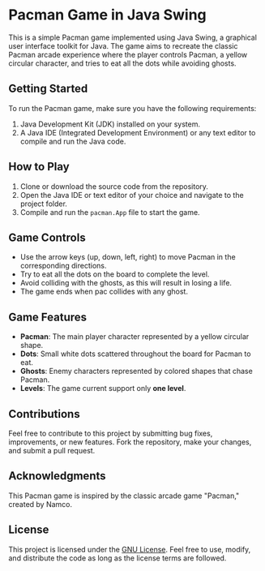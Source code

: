 # Pacman Game in Java Swing

This is a simple Pacman game implemented using Java Swing, a graphical user interface toolkit for Java. The game aims to recreate the classic Pacman arcade experience where the player controls Pacman, a yellow circular character, and tries to eat all the dots while avoiding ghosts.

## Getting Started

To run the Pacman game, make sure you have the following requirements:

1. Java Development Kit (JDK) installed on your system.
2. A Java IDE (Integrated Development Environment) or any text editor to compile and run the Java code.

## How to Play

1. Clone or download the source code from the repository.
2. Open the Java IDE or text editor of your choice and navigate to the project folder.
3. Compile and run the `pacman.App` file to start the game.

## Game Controls

- Use the arrow keys (up, down, left, right) to move Pacman in the corresponding directions.
- Try to eat all the dots on the board to complete the level.
- Avoid colliding with the ghosts, as this will result in losing a life.
- The game ends when pac collides with any ghost.

## Game Features

- **Pacman**: The main player character represented by a yellow circular shape.
- **Dots**: Small white dots scattered throughout the board for Pacman to eat.
- **Ghosts**: Enemy characters represented by colored shapes that chase Pacman.
- **Levels**: The game current support only **one level**.

## Contributions

Feel free to contribute to this project by submitting bug fixes, improvements, or new features. Fork the repository, make your changes, and submit a pull request.

## Acknowledgments

This Pacman game is inspired by the classic arcade game "Pacman," created by Namco.

## License

This project is licensed under the [GNU License](LICENSE). Feel free to use, modify, and distribute the code as long as the license terms are followed.
